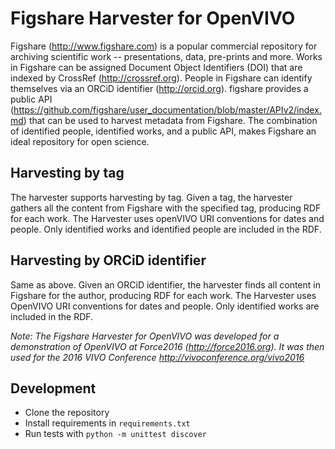 # Figshare Harvester for OpenVIVO

Figshare (http://www.figshare.com) is a popular commercial repository for archiving scientific 
work -- presentations, data, pre-prints and more.  Works in Figshare can be assigned Document Object Identifiers (DOI) that are
indexed by CrossRef (http://crossref.org).  People in Figshare can identify themselves via an ORCiD identifier (http://orcid.org).
figshare provides a public API (https://github.com/figshare/user_documentation/blob/master/APIv2/index.md) that can be used to 
harvest metadata from Figshare.  The combination of identified people, identified works, and a public API, makes Figshare an ideal 
repository for open science.

## Harvesting by tag

The harvester supports harvesting by tag.  Given a tag, the harvester gathers all the content from Figshare with the specified tag,
producing RDF for each work.  The Harvester uses openVIVO URI conventions for dates and people.  Only identified works and identified
people are included in the RDF.

## Harvesting by ORCiD identifier

Same as above.  Given an ORCiD identifier, the harvester finds all content in Figshare for the author, producing RDF for each work.
The Harvester uses OpenVIVO URI conventions for dates and people.  Only identified works are included in the RDF.

*Note:  The Figshare Harvester for OpenVIVO was developed for a demonstration of OpenVIVO at 
Force2016 (http://force2016.org). It was then used for the 2016 VIVO Conference http://vivoconference.org/vivo2016*

## Development

* Clone the repository
* Install requirements in `requirements.txt`
* Run tests with `python -m unittest discover`

